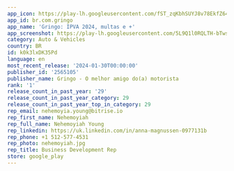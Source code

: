 ```yaml
---
app_icon: https://play-lh.googleusercontent.com/fST_zqKbhSUYJ8v78EkfZ64eDspXs5g_schtLKnK3fBKr8vE3NngKUovGzf9CU9O
app_id: br.com.gringo
app_name: 'Gringo: IPVA 2024, multas e +'
app_screenshot: https://play-lh.googleusercontent.com/5L9Q1l0RQLTH-bTwsBRteBGhoHsKaqQVPW1GytPlhbSk_qNkDpHWsSGyoeGLhY7lkp0
category: Auto & Vehicles
country: BR
id: k0k3lxDK35Pd
language: en
most_recent_release: '2024-01-30T00:00:00'
publisher_id: '2565105'
publisher_name: Gringo - O melhor amigo do(a) motorista
rank: '1'
release_count_in_past_year: '29'
release_count_in_past_year_category: 29
release_count_in_past_year_top_in_category: 29
rep_email: nehemoyia.young@bitrise.io
rep_first_name: Nehemoyiah
rep_full_name: Nehemoyiah Young
rep_linkedin: https://uk.linkedin.com/in/anna-magnussen-0977131b
rep_phone: +1 512-577-4531
rep_photo: nehemoyiah.jpg
rep_title: Business Development Rep
store: google_play
---
```

